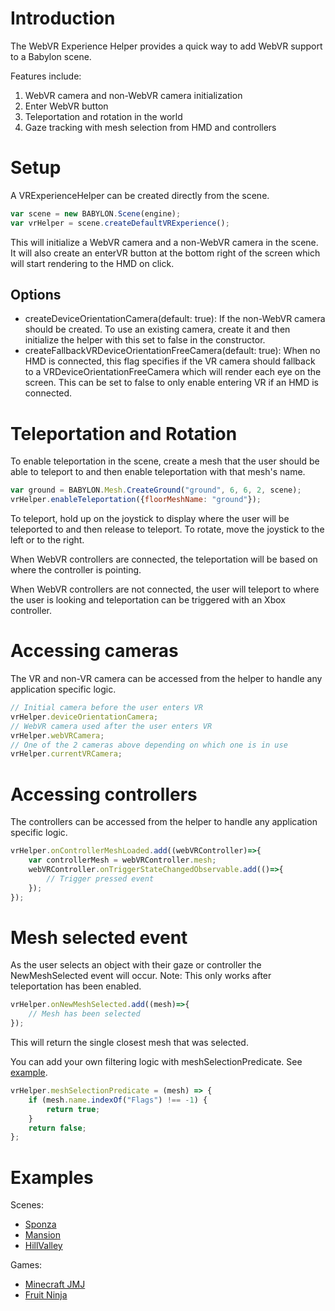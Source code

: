# Introduction

The WebVR Experience Helper provides a quick way to add WebVR support to a Babylon scene.

Features include:
1. WebVR camera and non-WebVR camera initialization
2. Enter WebVR button
3. Teleportation and rotation in the world
4. Gaze tracking with mesh selection from HMD and controllers

# Setup

A VRExperienceHelper can be created directly from the scene.
```javascript
var scene = new BABYLON.Scene(engine);
var vrHelper = scene.createDefaultVRExperience();
```
This will initialize a WebVR camera and a non-WebVR camera in the scene. It will also create an enterVR button at the bottom right of the screen which will start rendering to the HMD on click.

## Options
 - createDeviceOrientationCamera(default: true): If the non-WebVR camera should be created. To use an existing camera, create it and then initialize the helper with this set to false in the constructor.
 - createFallbackVRDeviceOrientationFreeCamera(default: true): When no HMD is connected, this flag specifies if the VR camera should fallback to a VRDeviceOrientationFreeCamera which will render each eye on the screen. This can be set to false to only enable entering VR if an HMD is connected.

# Teleportation and Rotation

To enable teleportation in the scene, create a mesh that the user should be able to teleport to and then enable teleportation with that mesh's name.
```javascript
var ground = BABYLON.Mesh.CreateGround("ground", 6, 6, 2, scene);
vrHelper.enableTeleportation({floorMeshName: "ground"});
```
To teleport, hold up on the joystick to display where the user will be teleported to and then release to teleport.
To rotate, move the joystick to the left or to the right.

When WebVR controllers are connected, the teleportation will be based on where the controller is pointing.

When WebVR controllers are not connected, the user will teleport to where the user is looking and teleportation can be triggered with an Xbox controller. 

# Accessing cameras

The VR and non-VR camera can be accessed from the helper to handle any application specific logic.
```javascript
// Initial camera before the user enters VR
vrHelper.deviceOrientationCamera;
// WebVR camera used after the user enters VR
vrHelper.webVRCamera;
// One of the 2 cameras above depending on which one is in use
vrHelper.currentVRCamera;
```

# Accessing controllers

The controllers can be accessed from the helper to handle any application specific logic.
```javascript
vrHelper.onControllerMeshLoaded.add((webVRController)=>{
    var controllerMesh = webVRController.mesh;
    webVRController.onTriggerStateChangedObservable.add(()=>{
        // Trigger pressed event
    });
});
```

# Mesh selected event

As the user selects an object with their gaze or controller the NewMeshSelected event will occur.
Note: This only works after teleportation has been enabled.
```javascript
vrHelper.onNewMeshSelected.add((mesh)=>{
    // Mesh has been selected
});
```
This will return the single closest mesh that was selected. 

You can add your own filtering logic with meshSelectionPredicate. See [example](http://playground.babylonjs.com/#JA1ND3#12).
```javascript
vrHelper.meshSelectionPredicate = (mesh) => {
    if (mesh.name.indexOf("Flags") !== -1) {
        return true;
    }
    return false;
};
```

# Examples

Scenes:
 - [Sponza](https://www.babylonjs-playground.com/#JA1ND3#6)
 - [Mansion](https://www.babylonjs-playground.com/#JA1ND3#15)
 - [HillValley](https://www.babylonjs-playground.com/#JA1ND3#18)

Games:
 - [Minecraft JMJ](https://www.babylonjs-playground.com/#32DWVS#4)
 - [Fruit Ninja](https://www.babylonjs-playground.com/#92RIZ6#51)
